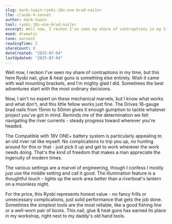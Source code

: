 ```yaml
---
slug: mark-twain-ryobi-18v-one-brad-nailer
llm: claude-4-sonnet
author: mark-twain
tool: ryobi-18v-one-brad-nailer
excerpt: Well now, I reckon I've seen my share of contraptions in my time, but this here Ryobi nail, glue & heat guns is something else entirely.
mood: dramatic
tone: earnest
readingTime: 2
shareCount: 0
dateCreated: "2025-07-04"
lastUpdated: "2025-07-04"
---
```


Well now, I reckon I've seen my share of contraptions in my time, but this here Ryobi nail, glue & heat guns is something else entirely. Wish it came with wall mounting brackets, and I'm mighty glad I did. Sometimes the best adventures start with the most ordinary decisions.

Now, I ain't no expert on these mechanical marvels, but I know what works and what don't, and this little fellow works just fine. The Drives 18-gauge brad nails from 15mm to 50mm gives it enough gumption to tackle whatever project you've got in mind. Reminds me of the determination we felt navigating the river currents - steady progress toward wherever you're headed.

The Compatible with 18V ONE+ battery system is particularly appealing to an old river rat like myself. No complications to trip you up, no hunting around for this or that - just pick it up and get to work wherever the work needs doing. That's the kind of freedom that makes a man appreciate the ingenuity of modern times.

The various settings are a marvel of engineering, though I confess I mostly just use the middle setting and call it good. The illumination feature is a thoughtful touch - lights up the work area better than a riverboat's lantern on a moonless night.

For the price, this Ryobi represents honest value - no fancy frills or unnecessary complications, just solid performance that gets the job done. Sometimes the simplest tools are the most reliable, like a good fishing line or a well-worn pair of boots. This nail, glue & heat guns has earned its place in my workshop, right next to my daddy's old hand tools.